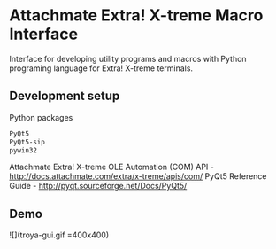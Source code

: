 # Attachmate Extra! X-treme Macro Interface
Interface for developing utility programs and macros with Python programing language for Extra! X-treme terminals.


## Development setup
Python packages
```sh
PyQt5
PyQt5-sip
pywin32
```

Attachmate Extra! X-treme OLE Automation (COM) API - http://docs.attachmate.com/extra/x-treme/apis/com/
PyQt5 Reference Guide - http://pyqt.sourceforge.net/Docs/PyQt5/

## Demo
![](troya-gui.gif =400x400)
